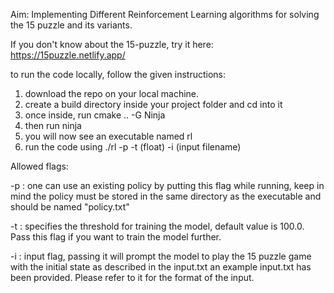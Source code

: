 Aim: Implementing Different Reinforcement Learning algorithms for solving the 15 puzzle and its variants.

If you don't know about the 15-puzzle, try it here: https://15puzzle.netlify.app/

to run the code locally, follow the given instructions: 

1) download the repo on your local machine. 
2) create a build directory inside your project folder and cd into it
3) once inside, run cmake .. -G Ninja
4) then run ninja
5) you will now see an executable named rl
6) run the code using ./rl -p -t (float) -i (input filename)

Allowed flags:

-p : one can use an existing policy by putting this flag while running, 
     keep in mind the policy must be stored in the same directory as the executable and should be named "policy.txt"
     
-t : specifies the threshold for training the model, default value is 100.0. Pass this flag if you want to train the model further.

-i : input flag, passing it will prompt the model to play the 15 puzzle game with the initial state as described in the input.txt
     an example input.txt has been provided. Please refer to it for the format of the input.

